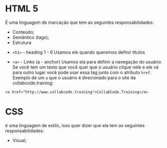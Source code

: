 # HTML 5

É uma linguagem de marcação que tem as seguintes responsabilidades:

- Conteúdo;
- Semântico (tags);
- Estrutura

* `<h1>` - heading 1 - 6
Usamos ele quando queremos definir títulos

- `<a>` - Links (a - anchor)
Usamos ela para definir a navegação do usuário. Se você tem um texto que você quer que o usuário clique nele e ele vá para outro lugar você pode usar essa tag junto com o atributo `href`. Exemplo de um `a` que o usuário é direcionado para o site da collabcode.training:

```
<a href="http://www.collabcode.training">CollabCode.Training</a>
```

# CSS

è uma linguagem de estilo, isso quer dizer que ela tem as seguintes responsabilidades:

- Visual;